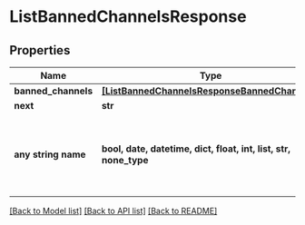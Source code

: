 # ListBannedChannelsResponse


## Properties
Name | Type | Description | Notes
------------ | ------------- | ------------- | -------------
**banned_channels** | [**[ListBannedChannelsResponseBannedChannels]**](ListBannedChannelsResponseBannedChannels.md) |  | [optional] 
**next** | **str** |  | [optional] 
**any string name** | **bool, date, datetime, dict, float, int, list, str, none_type** | any string name can be used but the value must be the correct type | [optional]

[[Back to Model list]](../README.md#documentation-for-models) [[Back to API list]](../README.md#documentation-for-api-endpoints) [[Back to README]](../README.md)


